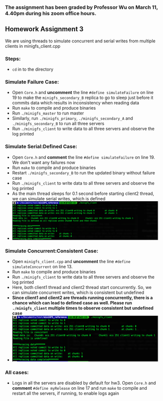 ### The assignment has been graded by Professor Wu on March 11, 4.40pm during his zoom office hours.

## Homework Assignment 3

We are using threads to simulate concurrent and serial writes from multiple clients in minigfs_client.cpp

### Steps:

- `cd` in to the directory

### Simulate Failure Case:

- Open `Core.h` and **uncomment** the line `#define simulateFailure` on line 19 
to make the `minigfs_secondary_B` replica to go to sleep just before it commits data 
which results in inconsistency when reading data
- Run `make` to compile and produce binaries
- Run `./minigfs_master` to run master
- Similarly, run `./minigfs_primary`, `./minigfs_secondary_A` and `./minigfs_secondary_B` to run all three servers
- Run `./minigfs_client` to write data to all three servers and observe the log printed


### Simulate Serial:Defined Case:

- Open `Core.h` and **comment** the line `#define simulateFailure` on line 19. We don't want any failures now
- Run `make` to compile and produce binaries
- Restart `./minigfs_secondary_B` to run the updated binary without failure case
- Run `./minigfs_client` to write data to all three servers and observe the log printed
- As the main thread sleeps for 0.1 second before starting client2 thread, we can simulate serial writes, which is defined
- ![Output will look like this](/assets/serial-defined.png)


### Simulate Concurrent:Consistent Case:

- Open `minigfs_client.cpp` and **uncomment** the line `#define simulateConcurrent` on line 13.
- Run `make` to compile and produce binaries
- Run `./minigfs_client` to write data to all three servers and observe the log printed
- Here, both client1 thread and client2 thread start concurrently. So, we can simulate concurrent writes, which is consistent but undefined
- **Since client1 and client2 are threads running concurrently, there is a chance which can lead to defined case as well. 
Please run `./minigfs_client` multiple times to observe consistent but undefined case**
- ![Output will look like this](/assets/concurrent-consistent.png)


### All cases:

- Logs in all the servers are disabled by default for hw3. Open `Core.h` and **comment** `#define myRelease` on line 17 and
run `make` to compile and restart all the servers, if running, to enable logs again